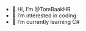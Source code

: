 - 👋 Hi, I’m @TomBaakHR
- 👀 I’m interested in coding
- 🌱 I’m currently learning C#
<!-- - 💞️ I’m looking to collaborate on ...
- 📫 How to reach me ... -->

<!---
TomBaakHR/TomBaakHR is a ✨ special ✨ repository because its `README.md` (this file) appears on your GitHub profile.
You can click the Preview link to take a look at your changes.
--->
